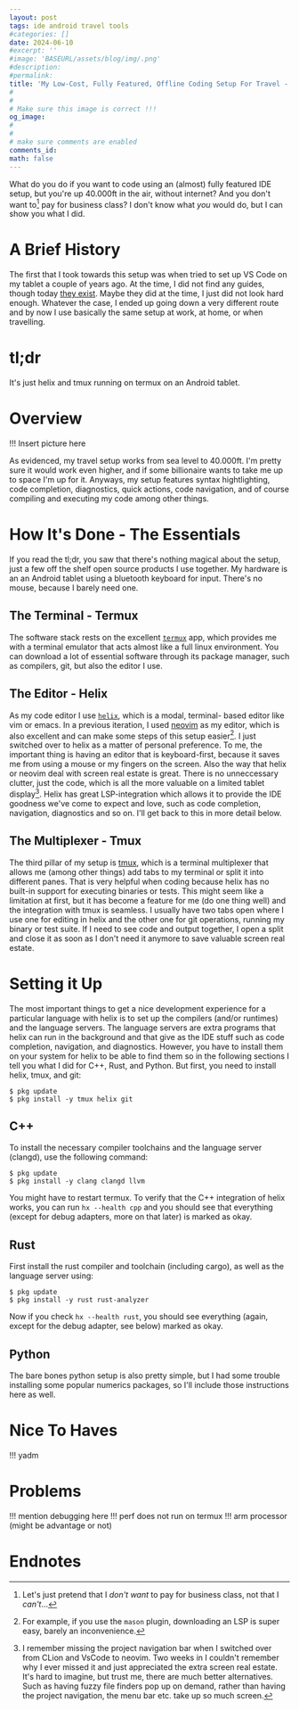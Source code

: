 ```yaml
---
layout: post
tags: ide android travel tools
#categories: []
date: 2024-06-10
#excerpt: ''
#image: 'BASEURL/assets/blog/img/.png'
#description:
#permalink:
title: 'My Low-Cost, Fully Featured, Offline Coding Setup For Travel - Zero to 40.000ft'
#
#
# Make sure this image is correct !!!
og_image: 
#
#
# make sure comments are enabled
comments_id: 
math: false
---
```


What do you do if you want to code using an (almost) fully featured IDE setup, but
you're up 40.000ft in the air, without internet? And you don't want to[^dont-want-to] pay for
business class? I don't know what _you_ would do, but I can show you what I did.

# A Brief History

The first that I took towards this setup was when tried to set up VS Code on my 
tablet a couple of years ago. At the time, I did not find any guides, though today
[they exist](https://www.codewithharry.com/blogpost/install-vs-code-in-android/). Maybe
they did at the time, I just did not look hard enough. Whatever the case, I ended up going
down a very different route and by now I use basically the same setup at work,
at home, or when travelling. 

# tl;dr

It's just helix and tmux running on termux on an Android tablet.

# Overview

!!! Insert picture here

As evidenced, my travel setup works from sea level to 40.000ft. I'm pretty sure
it would work even higher, and if some billionaire wants to take me up to space
I'm up for it. Anyways, my setup features syntax hightlighting, code completion,
diagnostics, quick actions, code navigation, and of course compiling and executing my code
among other things.

# How It's Done - The Essentials

If you read the tl;dr, you saw that there's nothing magical about the setup, just
a few off the shelf open source products I use together. My hardware is an an
Android tablet using a bluetooth keyboard for input. There's no mouse, because I
barely need one.

## The Terminal - Termux

The software stack rests on the excellent [`termux`](https://termux.dev/en/)
app, which provides me with a terminal emulator that acts almost like a full linux environment.
You can download a lot of essential software through its package manager, such
as compilers, git, but also the editor I use.

## The Editor - Helix

As my code editor I use [`helix`](https://helix-editor.com/), which is a modal, terminal-
based editor like vim or emacs. In a previous iteration, I used [neovim](https://neovim.io/)
as my editor, which is also excellent and can make some steps of this setup easier[^lsps-neovim].
I just switched over to helix as a matter of personal preference. To me, the important
thing is having an editor that is keyboard-first, because it saves me from using a mouse
or my fingers on the screen. Also the way that helix or neovim deal with screen
real estate is great. There is no unneccessary clutter, just the code, which is all
the more valuable on a limited tablet display[^sidebar]. Helix has great LSP-integration which
allows it to provide the IDE goodness we've come to expect and love, such as code completion,
navigation, diagnostics and so on. I'll get back to this in more detail below.

## The Multiplexer - Tmux

The third pillar of my setup is [tmux](https://github.com/tmux/tmux/wiki), which
is a terminal multiplexer that allows me (among other things) add tabs to my terminal
or split it into different panes. That is very helpful when coding because helix
has no built-in support for executing binaries or tests. This might seem like a
limitation at first, but it has become a feature for me (do one thing well) and
the integration with tmux is seamless. I usually have two tabs open where
I use one for editing in helix and the other one for git operations, running my
binary or test suite. If I need to see code and output together, I open a split and close
it as soon as I don't need it anymore to save valuable screen real estate.

# Setting it Up

The most important things to get a nice development experience for a particular
language with helix is to set up the compilers (and/or runtimes) and the language
servers. The language servers are extra programs that helix can run in the background
and that give as the IDE stuff such as code completion, navigation, and diagnostics.
However, you have to install them on your system for helix to be able to find them
so in the following sections I tell you what I did for C++, Rust, and Python.
But first, you need to install helix, tmux, and git:

```shell
$ pkg update
$ pkg install -y tmux helix git
```

## C++

To install the necessary compiler toolchains and the language server (clangd),
use the following command:

```shell
$ pkg update
$ pkg install -y clang clangd llvm
```

You might have to restart termux. To verify that the C++ integration of helix
works, you can run `hx --health cpp` and you should see that everything (except
for debug adapters, more on that later) is marked as okay.

## Rust 

First install the rust compiler and toolchain (including cargo), as well as the
language server using: 

```shell
$ pkg update
$ pkg install -y rust rust-analyzer
```

Now if you check `hx --health rust`, you should see everything (again, except for
the debug adapter, see below) marked as okay.

## Python

The bare bones python setup is also pretty simple, but I had some trouble installing
some popular numerics packages, so I'll include those instructions here as well.



# Nice To Haves

!!! yadm 

# Problems

!!! mention debugging here
!!! perf does not run on termux
!!! arm processor (might be advantage or not)

# Endnotes

[^dont-want-to]: Let's just pretend that I _don't want_ to pay for business class, not that I _can't_...
[^lsps-neovim]: For example, if you use the `mason` plugin, downloading an LSP is super easy, barely an inconvenience.
[^sidebar]: I remember missing the project navigation bar when I switched over from CLion and VsCode to neovim. Two weeks in I couldn't remember why I ever missed it and just appreciated the extra screen real estate. It's hard to imagine, but trust me, there are much better alternatives. Such as having fuzzy file finders pop up on demand, rather than having the project navigation, the menu bar etc. take up so much screen.
